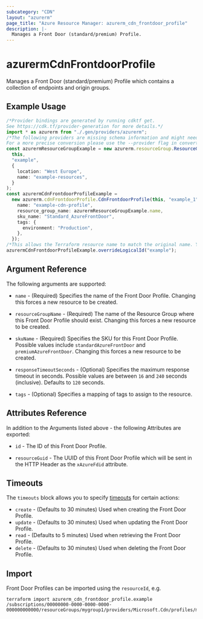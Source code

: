 ```yaml
---
subcategory: "CDN"
layout: "azurerm"
page_title: "Azure Resource Manager: azurerm_cdn_frontdoor_profile"
description: |-
  Manages a Front Door (standard/premium) Profile.
---
```


# azurermCdnFrontdoorProfile

Manages a Front Door (standard/premium) Profile which contains a collection of endpoints and origin groups.

## Example Usage

```typescript
/*Provider bindings are generated by running cdktf get.
See https://cdk.tf/provider-generation for more details.*/
import * as azurerm from "./.gen/providers/azurerm";
/*The following providers are missing schema information and might need manual adjustments to synthesize correctly: azurerm.
For a more precise conversion please use the --provider flag in convert.*/
const azurermResourceGroupExample = new azurerm.resourceGroup.ResourceGroup(
  this,
  "example",
  {
    location: "West Europe",
    name: "example-resources",
  }
);
const azurermCdnFrontdoorProfileExample =
  new azurerm.cdnFrontdoorProfile.CdnFrontdoorProfile(this, "example_1", {
    name: "example-cdn-profile",
    resource_group_name: azurermResourceGroupExample.name,
    sku_name: "Standard_AzureFrontDoor",
    tags: {
      environment: "Production",
    },
  });
/*This allows the Terraform resource name to match the original name. You can remove the call if you don't need them to match.*/
azurermCdnFrontdoorProfileExample.overrideLogicalId("example");

```

## Argument Reference

The following arguments are supported:

*   `name` - (Required) Specifies the name of the Front Door Profile. Changing this forces a new resource to be created.

*   `resourceGroupName` - (Required) The name of the Resource Group where this Front Door Profile should exist. Changing this forces a new resource to be created.

*   `skuName` - (Required) Specifies the SKU for this Front Door Profile. Possible values include `standardAzureFrontDoor` and `premiumAzureFrontDoor`. Changing this forces a new resource to be created.

*   `responseTimeoutSeconds` - (Optional) Specifies the maximum response timeout in seconds. Possible values are between `16` and `240` seconds (inclusive). Defaults to `120` seconds.

*   `tags` - (Optional) Specifies a mapping of tags to assign to the resource.

## Attributes Reference

In addition to the Arguments listed above - the following Attributes are exported:

*   `id` - The ID of this Front Door Profile.

*   `resourceGuid` - The UUID of this Front Door Profile which will be sent in the HTTP Header as the `xAzureFdid` attribute.

## Timeouts

The `timeouts` block allows you to specify [timeouts](https://www.terraform.io/language/resources/syntax#operation-timeouts) for certain actions:

* `create` - (Defaults to 30 minutes) Used when creating the Front Door Profile.
* `update` - (Defaults to 30 minutes) Used when updating the Front Door Profile.
* `read` - (Defaults to 5 minutes) Used when retrieving the Front Door Profile.
* `delete` - (Defaults to 30 minutes) Used when deleting the Front Door Profile.

## Import

Front Door Profiles can be imported using the `resourceId`, e.g.

```console
terraform import azurerm_cdn_frontdoor_profile.example /subscriptions/00000000-0000-0000-0000-000000000000/resourceGroups/mygroup1/providers/Microsoft.Cdn/profiles/myprofile1
```
